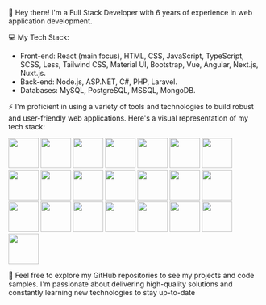👋 Hey there! I'm a Full Stack Developer with 6 years of experience in web application development. 

💻 My Tech Stack:
- Front-end: React (main focus), HTML, CSS, JavaScript, TypeScript, SCSS, Less, Tailwind CSS, Material UI, Bootstrap, Vue, Angular, Next.js, Nuxt.js.
- Back-end: Node.js, ASP.NET, C#, PHP, Laravel.
- Databases: MySQL, PostgreSQL, MSSQL, MongoDB.

⚡ I'm proficient in using a variety of tools and technologies to build robust and user-friendly web applications. Here's a visual representation of my tech stack:

<img src="https://cdn.svgporn.com/logos/react.svg" width="60" height="60"> <img src="https://cdn.svgporn.com/logos/html-5.svg" width="60" height="60"> <img src="https://cdn.svgporn.com/logos/css-3.svg" width="60" height="60"> <img src="https://cdn.svgporn.com/logos/javascript.svg" width="60" height="60"> <img src="https://cdn.svgporn.com/logos/typescript-icon.svg" width="60" height="60"> <img src="https://cdn.svgporn.com/logos/sass.svg" width="60" height="60"> <img src="https://cdn.svgporn.com/logos/less.svg" width="60" height="60"> <img src="https://cdn.svgporn.com/logos/tailwindcss-icon.svg" width="60" height="60"> <img src="https://cdn.svgporn.com/logos/material-ui.svg" width="60" height="60"> <img src="https://cdn.svgporn.com/logos/bootstrap.svg" width="60" height="60"> <img src="https://cdn.svgporn.com/logos/vue.svg" width="60" height="60"> <img src="https://cdn.svgporn.com/logos/angular-icon.svg" width="60" height="60"> <img src="https://cdn.svgporn.com/logos/nextjs-icon.svg" width="60" height="60"> <img src="https://cdn.svgporn.com/logos/nuxt-icon.svg" width="60" height="60"> <img src="https://cdn.svgporn.com/logos/nodejs-icon.svg" width="60" height="60"> <img src="https://softwareasli.com/wp-content/uploads/2019/08/ASP.NET_.png" width="60" height="60"> <img src="https://cdn.svgporn.com/logos/c-sharp.svg" width="60" height="60"> <img src="https://cdn.svgporn.com/logos/php.svg" width="60" height="60"> <img src="https://cdn.svgporn.com/logos/laravel.svg" width="60" height="60"> <img src="https://cdn.svgporn.com/logos/mysql.svg" width="60" height="60"> <img src="https://cdn.svgporn.com/logos/postgresql.svg" width="60" height="60"> <img src="https://cdn.svgporn.com/logos/mongodb.svg" width="60" height="60">

🌟 Feel free to explore my GitHub repositories to see my projects and code samples. I'm passionate about delivering high-quality solutions and constantly learning new technologies to stay up-to-date

